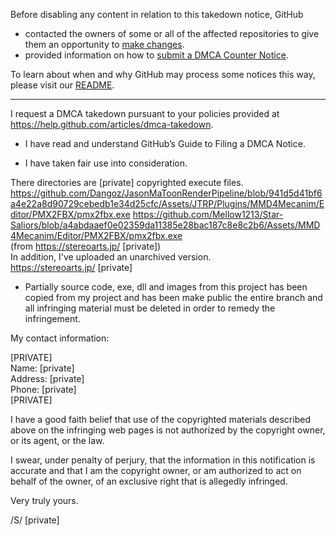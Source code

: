 Before disabling any content in relation to this takedown notice, GitHub
- contacted the owners of some or all of the affected repositories to give them an opportunity to [make changes](https://docs.github.com/en/github/site-policy/dmca-takedown-policy#a-how-does-this-actually-work).
- provided information on how to [submit a DMCA Counter Notice](https://docs.github.com/en/articles/guide-to-submitting-a-dmca-counter-notice).

To learn about when and why GitHub may process some notices this way, please visit our [README](https://github.com/github/dmca/blob/master/README.md#anatomy-of-a-takedown-notice).

---

I request a DMCA takedown pursuant to your policies provided at
https://help.github.com/articles/dmca-takedown.

- I have read and understand GitHub’s Guide to Filing a DMCA Notice.

- I have taken fair use into consideration.

There directories are [private] copyrighted execute files.  
https://github.com/Dangoz/JasonMaToonRenderPipeline/blob/941d5d41bf6a4e22a8d90729cebedb1e34d25cfc/Assets/JTRP/Plugins/MMD4Mecanim/Editor/PMX2FBX/pmx2fbx.exe
https://github.com/Mellow1213/Star-Saliors/blob/a4abdaaef0e02359da11385e28bac187c8e8c2b6/Assets/MMD4Mecanim/Editor/PMX2FBX/pmx2fbx.exe  
(from https://stereoarts.jp/ [private])  
In addition, I've uploaded an unarchived version.  
https://stereoarts.jp/ [private]

- Partially source code, exe, dll and images from this project has been
copied from my project and has been make public
the entire branch and all infringing material must be deleted in order
to remedy the infringement.

My contact information:

[PRIVATE]  
Name: [private]  
Address: [private]  
Phone: [private]  
[PRIVATE]

I have a good faith belief that use of the copyrighted materials
described above on the infringing web pages is not authorized by the
copyright owner, or its agent, or the law.

I swear, under penalty of perjury, that the information in this
notification is accurate and that I am the copyright owner, or am
authorized to act on behalf of the owner, of an exclusive right that is
allegedly infringed.

Very truly yours.  

/S/ [private]  
